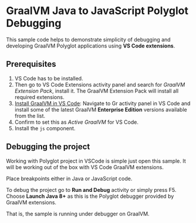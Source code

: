 # GraalVM Java to JavaScript Polyglot Debugging

This sample code helps to demonstrate simplicity of debugging and developing GraalVM Polyglot applications using __VS Code extensions__.

## Prerequisites

1. VS Code has to be installed.
2. Then go to VS Code Extensions activity panel and search for _GraalVM Extension Pack_, install it. The GraalVM Extension Pack will install all required extensions.
3. [Install GraalVM in VS Code](https://www.graalvm.org/latest/tools/vscode/graalvm-extension/#graalvm-installation-wizard): Navigate to Gr activity panel in VS Code and install some of the latest GraalVM __Enterprise Edition__ versions available from the list.
4. Confirm to set this as _Active GraalVM_ for VS Code.
5. Install the `js` component.

## Debugging the project

Working with Polyglot project in VSCode is simple just open this sample.
It will be working out of the box with VS Code GraalVM extensions.

Place breakpoints either in Java or JavaScript code.

To debug the project go to __Run and Debug__ activity or simply press F5.
Choose **Launch Java 8+** as this is the Polyglot debugger provided by GraalVM extensions.

That is, the sample is running under debugger on GraalVM.
